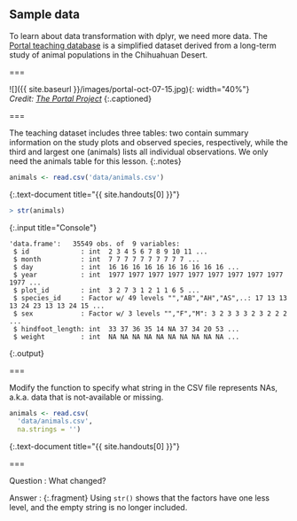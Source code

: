 ---
---

## Sample data

To learn about data transformation with dplyr, we need more data. The [Portal teaching database](http://github.com/weecology/portal-teachingdb) is a simplified dataset derived from a long-term study of animal populations in the Chihuahuan Desert.

===

![]({{ site.baseurl }}/images/portal-oct-07-15.jpg){: width="40%"}  
*Credit: [The Portal Project](https://portalproject.wordpress.com)*
{:.captioned}

===

The teaching dataset includes three tables: two contain summary information on the study plots and observed species, respectively, while the third and largest one (animals) lists all individual observations. We only need the animals table for this lesson.
{:.notes}



~~~r
animals <- read.csv('data/animals.csv')
~~~
{:.text-document title="{{ site.handouts[0] }}"}



~~~r
> str(animals)
~~~
{:.input title="Console"}


~~~
'data.frame':	35549 obs. of  9 variables:
 $ id             : int  2 3 4 5 6 7 8 9 10 11 ...
 $ month          : int  7 7 7 7 7 7 7 7 7 7 ...
 $ day            : int  16 16 16 16 16 16 16 16 16 16 ...
 $ year           : int  1977 1977 1977 1977 1977 1977 1977 1977 1977 1977 ...
 $ plot_id        : int  3 2 7 3 1 2 1 1 6 5 ...
 $ species_id     : Factor w/ 49 levels "","AB","AH","AS",..: 17 13 13 13 24 23 13 13 24 15 ...
 $ sex            : Factor w/ 3 levels "","F","M": 3 2 3 3 3 2 3 2 2 2 ...
 $ hindfoot_length: int  33 37 36 35 14 NA 37 34 20 53 ...
 $ weight         : int  NA NA NA NA NA NA NA NA NA NA ...
~~~
{:.output}


===

Modify the function to specify what string in the CSV file represents NAs, a.k.a. data that is not-available or missing.



~~~r
animals <- read.csv(
  'data/animals.csv',
  na.strings = '')
~~~
{:.text-document title="{{ site.handouts[0] }}"}


===

Question
: What changed?

Answer
: {:.fragment} Using `str()` shows that the factors have one less level, and the empty string is no longer included.

